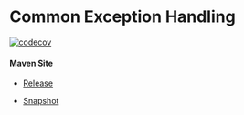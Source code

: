 # Common Exception Handling

[![codecov](https://codecov.io/gh/bremersee/common-exception-handling/branch/develop/graph/badge.svg)](https://codecov.io/gh/bremersee/common-exception-handling)

#### Maven Site

- [Release](https://bremersee.github.io/common-exception-handling/index.html)

- [Snapshot](https://nexus.bremersee.org/repository/maven-sites/common-exception-handling/1.1.1-SNAPSHOT/index.html)
